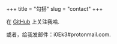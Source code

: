 +++
title = "勾搭"
slug = "contact"
+++

在 [GitHub](https://github.com/i0Ek3) 上关注我哈.

或者，给我发邮件：i0Ek3#protonmail.com.
